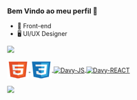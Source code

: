 ### Bem Vindo ao meu perfil 🤙

- 🤔 Front-end
- 🖥 UI/UX Designer

 <div>
  <a href="https://github.com/MatheusDavy">
  <img height="180em" src="https://github-readme-stats.vercel.app/api?username=MatheusDavy&show_icons=true&theme=flag_india&include_all_commits=true&count_private=true"/>
</div>

  </div>
<div style="display: inline_block"><br>
  <img align="center" alt="Davy-HTML" height="40" width="50" src="https://raw.githubusercontent.com/devicons/devicon/master/icons/html5/html5-original.svg">
  <img align="center" alt="Davy-CSS" height="40" width="50" src="https://raw.githubusercontent.com/devicons/devicon/master/icons/css3/css3-original.svg">
  <img align="center" alt="Davy-JS" height="40" width="50" src="https://cdn.jsdelivr.net/gh/devicons/devicon/icons/javascript/javascript-original.svg">
 <img align="center" alt="Davy-REACT" height="40" width="50" src="https://cdn.jsdelivr.net/gh/devicons/devicon/icons/react/react-original.svg">
</div> 
<br>


<div> 
   <a href="https://www.instagram.com/matheus.davy/" target="_blank"><img src="https://img.shields.io/badge/-Instagram-%23E4405F?style=for-the-badge&logo=instagram&logoColor=white" target="_blank"></a>
 </a> 
</div>

